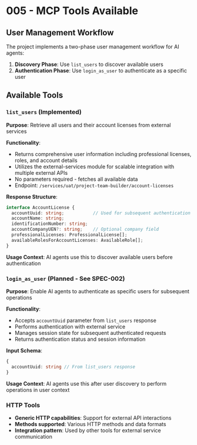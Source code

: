 # 005 - MCP Tools Available

## User Management Workflow

The project implements a two-phase user management workflow for AI agents:

1. **Discovery Phase**: Use `list_users` to discover available users
2. **Authentication Phase**: Use `login_as_user` to authenticate as a specific user

## Available Tools

### `list_users` (Implemented)

**Purpose**: Retrieve all users and their account licenses from external services

**Functionality**:
- Returns comprehensive user information including professional licenses, roles, and account details
- Utilizes the external-services module for scalable integration with multiple external APIs
- No parameters required - fetches all available data
- Endpoint: `/services/uat/project-team-builder/account-licenses`

**Response Structure**:
```typescript
interface AccountLicense {
  accountUuid: string;           // Used for subsequent authentication
  accountName: string;
  identificationNumber: string;
  accountCompanyUEN?: string;    // Optional company field
  professionalLicenses: ProfessionalLicense[];
  availableRolesForAccountLicenses: AvailableRole[];
}
```

**Usage Context**: AI agents use this to discover available users before authentication

### `login_as_user` (Planned - See SPEC-002)

**Purpose**: Enable AI agents to authenticate as specific users for subsequent operations

**Functionality**:
- Accepts `accountUuid` parameter from `list_users` response
- Performs authentication with external service
- Manages session state for subsequent authenticated requests
- Returns authentication status and session information

**Input Schema**:
```typescript
{
  accountUuid: string // From list_users response
}
```

**Usage Context**: AI agents use this after user discovery to perform operations in user context

### HTTP Tools

- **Generic HTTP capabilities**: Support for external API interactions
- **Methods supported**: Various HTTP methods and data formats
- **Integration pattern**: Used by other tools for external service communication
